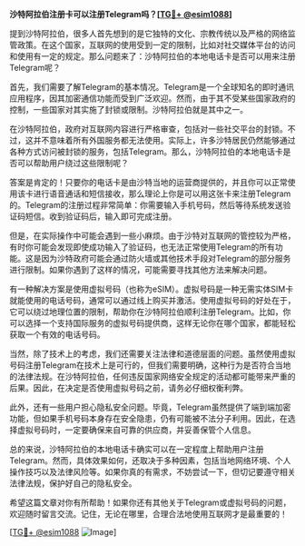 **沙特阿拉伯注册卡可以注册Telegram吗？[[TG💪+ @esim1088](https://t.me/s/esim1088)]**

提到沙特阿拉伯，很多人首先想到的是它独特的文化、宗教传统以及严格的网络监管政策。在这个国家，互联网的使用受到一定的限制，比如对社交媒体平台的访问和使用有一定的规定。那么问题来了：沙特阿拉伯的本地电话卡是否可以用来注册Telegram呢？

首先，我们需要了解Telegram的基本情况。Telegram是一个全球知名的即时通讯应用程序，因其加密通信功能而受到广泛欢迎。然而，由于其不受某些国家政府的控制，一些国家对其实施了封锁或限制。沙特阿拉伯就是其中之一。

在沙特阿拉伯，政府对互联网内容进行严格审查，包括对一些社交平台的封锁。不过，这并不意味着所有外国服务都无法使用。实际上，许多沙特居民仍然能够通过各种方式访问被封锁的服务，包括Telegram。那么，沙特阿拉伯的本地电话卡是否可以帮助用户绕过这些限制呢？

答案是肯定的！只要你的电话卡是由沙特当地的运营商提供的，并且你可以正常使用该卡进行语音通话和短信接收，那么理论上你是可以用这张卡来注册Telegram的。Telegram的注册过程非常简单：你需要输入手机号码，然后等待系统发送验证码短信。收到验证码后，输入即可完成注册。

但是，在实际操作中可能会遇到一些小麻烦。由于沙特对互联网的管控较为严格，有时你可能会发现即使成功输入了验证码，也无法正常使用Telegram的所有功能。这是因为沙特政府可能会通过防火墙或其他技术手段对Telegram的部分服务进行限制。如果你遇到了这样的情况，可能需要寻找其他方法来解决问题。

有一种解决方案是使用虚拟号码（也称为eSIM）。虚拟号码是一种无需实体SIM卡就能使用的电话号码，通常可以通过线上购买并激活。使用虚拟号码的好处在于，它可以绕过地理位置的限制，帮助你在沙特阿拉伯顺利注册Telegram。比如，你可以选择一个支持国际服务的虚拟号码提供商，这样无论你在哪个国家，都能轻松获取一个有效的电话号码。

当然，除了技术上的考虑，我们还需要关注法律和道德层面的问题。虽然使用虚拟号码注册Telegram在技术上是可行的，但我们需要明确，这种行为是否符合当地的法律法规。在沙特阿拉伯，任何违反国家网络安全规定的活动都可能带来严重的后果。因此，在决定是否使用虚拟号码之前，请务必仔细权衡利弊。

此外，还有一些用户担心隐私安全问题。毕竟，Telegram虽然提供了端到端加密功能，但如果手机号码本身存在安全隐患，仍有可能被不法分子利用。因此，在选择虚拟号码时，一定要确保来自可靠的供应商，并妥善保管个人信息。

总的来说，沙特阿拉伯的本地电话卡确实可以在一定程度上帮助用户注册Telegram。然而，具体效果如何，还取决于多种因素，包括当地网络环境、个人操作技巧以及法律风险等。如果你真的有需求，不妨尝试一下，但切记要遵守相关法律法规，保护好自己的隐私安全。

希望这篇文章对你有所帮助！如果你还有其他关于Telegram或虚拟号码的问题，欢迎随时留言交流。记住，无论在哪里，合理合法地使用互联网才是最重要的！

[[TG💪+ @esim1088](https://t.me/s/esim1088) ![Image](https://i.postimg.cc/4NQfJmqS/Snipaste-2025-05-13-00-14-12.png)]